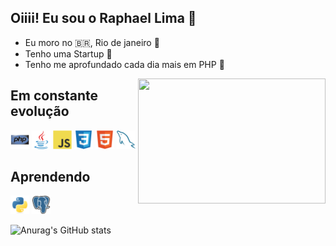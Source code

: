 ## Oiiii! Eu sou o Raphael Lima :metal:

+ Eu moro no :brazil:, Rio de janeiro :green_heart:	
+ Tenho uma Startup 🥇
+ Tenho me aprofundado cada dia mais em PHP :elephant:	

<img align="right" src="https://media1.giphy.com/media/ZVik7pBtu9dNS/giphy.gif?cid=790b7611542651addc41a805bfdeaed45a033215cd92c10f&rid=giphy.gif&ct=g" height="200" width="300"></img>

## Em constante evolução

<img src="https://raw.githubusercontent.com/devicons/devicon/00f02ef57fb7601fd1ddcc2fe6fe670fef3ae3e4/icons/php/php-original.svg" height="30" width="30" ></img>
<img src="https://raw.githubusercontent.com/devicons/devicon/00f02ef57fb7601fd1ddcc2fe6fe670fef3ae3e4/icons/java/java-original.svg" height="30" width="30" ></img>
<img src="https://raw.githubusercontent.com/devicons/devicon/00f02ef57fb7601fd1ddcc2fe6fe670fef3ae3e4/icons/javascript/javascript-original.svg" height="30" width="30" ></img>
<img src="https://raw.githubusercontent.com/devicons/devicon/00f02ef57fb7601fd1ddcc2fe6fe670fef3ae3e4/icons/css3/css3-original.svg" height="30" width="30" ></img>
<img src="https://raw.githubusercontent.com/devicons/devicon/00f02ef57fb7601fd1ddcc2fe6fe670fef3ae3e4/icons/html5/html5-original.svg" height="30" width="30" ></img>
<img src="https://raw.githubusercontent.com/devicons/devicon/00f02ef57fb7601fd1ddcc2fe6fe670fef3ae3e4/icons/mysql/mysql-original.svg" height="30" width="30" ></img>

## Aprendendo

<img src="https://raw.githubusercontent.com/devicons/devicon/00f02ef57fb7601fd1ddcc2fe6fe670fef3ae3e4/icons/python/python-original.svg" height="30" width="30" ></img>
<img src="https://raw.githubusercontent.com/devicons/devicon/00f02ef57fb7601fd1ddcc2fe6fe670fef3ae3e4/icons/postgresql/postgresql-original.svg" height="30" width="30" ></img>

![Anurag's GitHub stats](https://github-readme-stats.vercel.app/api?username=raphaellimarjbr&show_icons=true&theme=radical)
